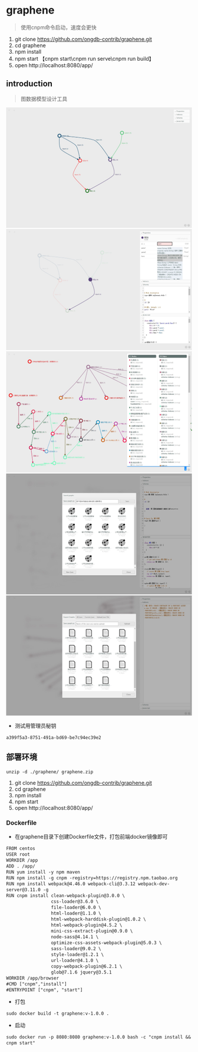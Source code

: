 # graphene
>使用cnpm命令启动，速度会更快
1. git clone https://github.com/ongdb-contrib/graphene.git
2. cd graphene
3. npm install
4. npm start 【cnpm start\cnpm run serve\cnpm run build】
5. open http://localhost:8080/app/

## introduction
>图数据模型设计工具

![intro-1](images/intro-1.jpg)
![intro-2](images/intro-2.jpg)
![intro-3](images/intro-3.jpg)
![intro-4](images/intro-4.jpg)
![intro-5](images/intro-5.jpg)

- 测试用管理员秘钥
```
a399f5a3-8751-491a-bd69-be7c94ec39e2
```

## 部署环境
```
unzip -d ./graphene/ graphene.zip
```
1. git clone https://github.com/ongdb-contrib/graphene.git
2. cd graphene
3. npm install
4. npm start
5. open http://localhost:8080/app/

### Dockerfile
- 在graphene目录下创建Dockerfile文件，打包前端docker镜像即可
```
FROM centos
USER root
WORKDIR /app
ADD . /app/
RUN yum install -y npm maven
RUN npm install -g cnpm -registry=https://registry.npm.taobao.org
RUN npm install webpack@4.46.0 webpack-cli@3.3.12 webpack-dev-server@3.11.0 -g
RUN cnpm install clean-webpack-plugin@3.0.0 \
                 css-loader@3.6.0 \
                 file-loader@6.0.0 \
                 html-loader@1.1.0 \
                 html-webpack-harddisk-plugin@1.0.2 \
                 html-webpack-plugin@4.5.2 \
                 mini-css-extract-plugin@0.9.0 \
                 node-sass@4.14.1 \
                 optimize-css-assets-webpack-plugin@5.0.3 \
                 sass-loader@9.0.2 \
                 style-loader@1.2.1 \
                 url-loader@4.1.0 \
                 copy-webpack-plugin@6.2.1 \
                 glob@7.1.6 jquery@3.5.1
WORKDIR /app/browser
#CMD ["cnpm","install"]
#ENTRYPOINT ["cnpm", "start"]
```
- 打包
```
sudo docker build -t graphene:v-1.0.0 .
```
- 启动
```
sudo docker run -p 8080:8080 graphene:v-1.0.0 bash -c "cnpm install && cnpm start"
```

